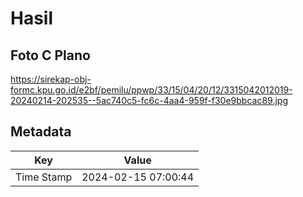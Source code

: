 # Hasil

## Foto C Plano

https://sirekap-obj-formc.kpu.go.id/e2bf/pemilu/ppwp/33/15/04/20/12/3315042012019-20240214-202535--5ac740c5-fc6c-4aa4-959f-f30e9bbcac89.jpg


## Metadata

| Key        | Value               |
| ---------- | ------------------- |
| Time Stamp | 2024-02-15 07:00:44 |



